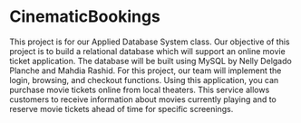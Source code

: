 # CinematicBookings

This project is for our Applied Database System class. Our objective of this project is to build a relational database which will support an online movie ticket application. The database will be built using MySQL by Nelly Delgado Planche and Mahdia Rashid. For this project, our team will implement the login, browsing, and checkout functions. Using this application, you can purchase movie tickets online from local theaters. This service allows customers to receive information about movies currently playing and to reserve movie tickets ahead of time for specific screenings.
